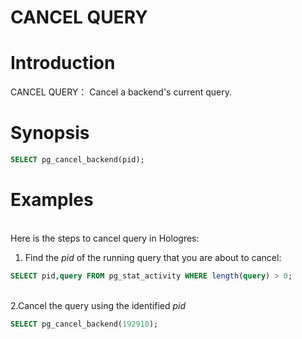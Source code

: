 # CANCEL QUERY

# Introduction
CANCEL QUERY： Cancel a backend's current query. 
<a name="vEgcX"></a>
# Synopsis
```sql
SELECT pg_cancel_backend(pid);
```
<a name="K9TN7"></a>
# Examples

<br />Here is the steps to cancel query in Hologres:

1. Find the _pid_ of the running query that you are about to cancel:



```sql
SELECT pid,query FROM pg_stat_activity WHERE length(query) > 0;
```

<br />2.Cancel the query using the identified _pid_<br />

```sql
SELECT pg_cancel_backend(192910);
```

<br />
